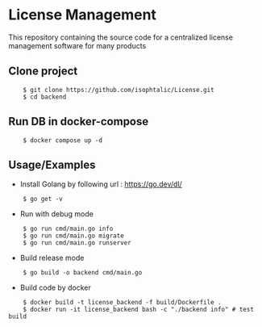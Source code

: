 # License Management

This repository containing the source code for a centralized license management software for many products

## Clone project

```
    $ git clone https://github.com/isophtalic/License.git
    $ cd backend
```

## Run DB in docker-compose

```
    $ docker compose up -d
```

## Usage/Examples

- Install Golang
    by following url : https://go.dev/dl/

```
    $ go get -v
```

- Run with debug mode

```
    $ go run cmd/main.go info
    $ go run cmd/main.go migrate
    $ go run cmd/main.go runserver
```

- Build release mode

```
    $ go build -o backend cmd/main.go
```

- Build code by docker

```
    $ docker build -t license_backend -f build/Dockerfile .
    $ docker run -it license_backend bash -c "./backend info" # test build
```

